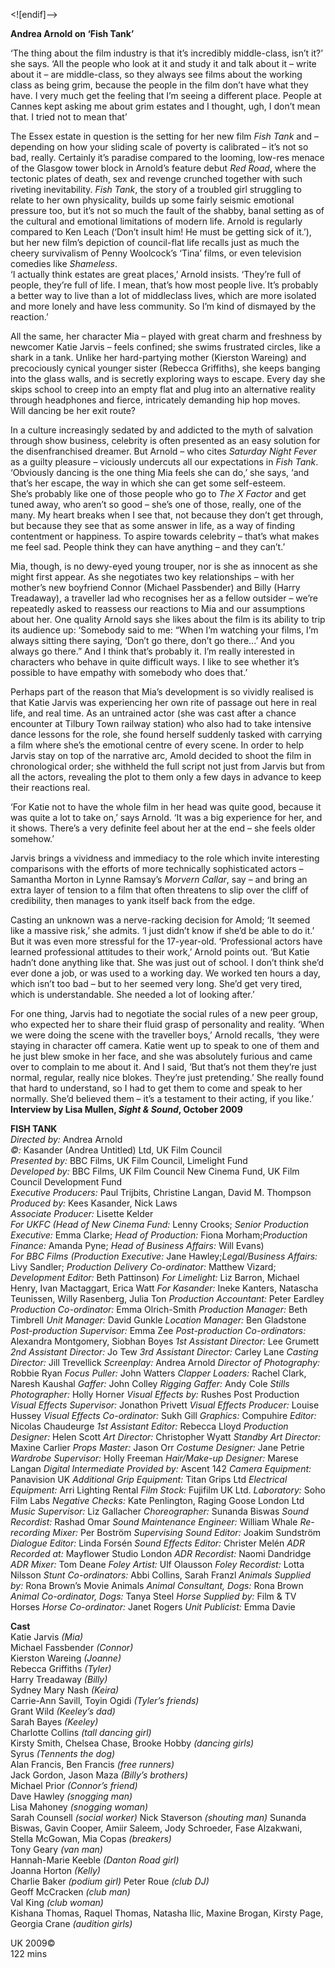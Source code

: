 
<![endif]-->

**Andrea Arnold on ‘Fish Tank’**

‘The thing about the film industry is that it’s incredibly middle-class, isn’t it?’ she says. ‘All the people who look at it and study it and talk about it – write about it – are middle-class, so they always see films about the working class as being grim, because the people in the film don’t have what they have. I very much get the feeling that I’m seeing a different place. People at Cannes kept asking me about grim estates and I thought, ugh, I don’t mean that. I tried not to mean that’

The Essex estate in question is the setting for her new film _Fish Tank_ and – depending on how your sliding scale of poverty is calibrated – it’s not so bad, really. Certainly it’s paradise compared to the looming, low-res menace of the Glasgow tower block in Arnold’s feature debut _Red Road_, where the tectonic plates of death, sex and revenge crunched together with such riveting inevitability. _Fish Tank_, the story of a troubled girl struggling to relate to her own physicality, builds up some fairly seismic emotional pressure too, but it’s not so much the fault of the shabby, banal setting as of the cultural and emotional limitations of modern life. Arnold is regularly compared to Ken Leach (‘Don’t insult him! He must be getting sick of it.’), but her new film’s depiction of council-flat life recalls just as much the cheery survivalism of Penny Woolcock’s ‘Tina’ films, or even television comedies like _Shameless_.  
‘I actually think estates are great places,’ Arnold insists. ‘They’re full of people, they’re full of life. I mean, that’s how most people live. It’s probably a better way to live than a lot of middleclass lives, which are more isolated and more lonely and have less community. So I’m kind of dismayed by the reaction.’

All the same, her character Mia – played with great charm and freshness by newcomer Katie Jarvis – feels confined; she swims frustrated circles, like a shark in a tank. Unlike her hard-partying mother (Kierston Wareing) and precociously cynical younger sister (Rebecca Griffiths), she keeps banging into the glass walls, and is secretly exploring ways to escape. Every day she skips school to creep into an empty flat and plug into an alternative reality through headphones and fierce, intricately demanding hip hop moves.  
Will dancing be her exit route?

In a culture increasingly sedated by and addicted to the myth of salvation through show business, celebrity is often presented as an easy solution for the disenfranchised dreamer. But Arnold – who cites _Saturday Night Fever_ as a guilty pleasure – viciously undercuts all our expectations in _Fish Tank_. ‘Obviously dancing is the one thing Mia feels she can do,’ she says, ‘and that’s her escape, the way in which she can get some self-esteem.  
She’s probably like one of those people who go to _The X Factor_ and get tuned away, who aren’t so good – she’s one of those, really, one of the many. My heart breaks when I see that, not because they don’t get through, but because they see that as some answer in life, as a way of finding contentment or happiness. To aspire towards celebrity – that’s what makes me feel sad. People think they can have anything – and they can’t.’

Mia, though, is no dewy-eyed young trouper, nor is she as innocent as she might first appear. As she negotiates two key relationships – with her mother’s new boyfriend Connor (Michael Passbender) and Billy (Harry Treadaway), a traveller lad who recognises her as a fellow outsider – we’re repeatedly asked to reassess our reactions to Mia and our assumptions about her. One quality Arnold says she likes about the film is its ability to trip its audience up: ‘Somebody said to me: “When I’m watching your films, I’m always sitting there saying, ‘Don’t go there, don’t go there...’ And you always go there.” And I think that’s probably it. I’m really interested in characters who behave in quite difficult ways. I like to see whether it’s possible to have empathy with somebody who does that.’

Perhaps part of the reason that Mia’s development is so vividly realised is that Katie Jarvis was experiencing her own rite of passage out here in real life, and real time. As an untrained actor (she was cast after a chance encounter at Tilbury Town railway station) who also had to take intensive dance lessons for the role, she found herself suddenly tasked with carrying a film where she’s the emotional centre of every scene. In order to help Jarvis stay on top of the narrative arc, Amold decided to shoot the film in chronological order; she withheld the full script not just from Jarvis but from all the actors, revealing the plot to them only a few days in advance to keep their reactions real.

‘For Katie not to have the whole film in her head was quite good, because it was quite a lot to take on,’ says Arnold. ‘It was a big experience for her, and it shows. There’s a very definite feel about her at the end – she feels older somehow.’

Jarvis brings a vividness and immediacy to the role which invite interesting comparisons with the efforts of more technically sophisticated actors – Samantha Morton in Lynne Ramsay’s _Morvern Callar_, say – and bring an extra layer of tension to a film that often threatens to slip over the cliff of credibility, then manages to yank itself back from the edge.

Casting an unknown was a nerve-racking decision for Amold; ‘It seemed like a massive risk,’ she admits. ‘I just didn’t know if she’d be able to do it.’ But it was even more stressful for the 17-year-old. ‘Professional actors have learned professional attitudes to their work,’ Arnold points out. ‘But Katie hadn’t done anything like that. She was just out of school. I don’t think she’d ever done a job, or was used to a working day. We worked ten hours a day, which isn’t too bad – but to her seemed very long. She’d get very tired, which is understandable. She needed a lot of looking after.’

For one thing, Jarvis had to negotiate the social rules of a new peer group, who expected her to share their fluid grasp of personality and reality. ‘When we were doing the scene with the traveller boys,’ Arnold recalls, ‘they were staying in character off camera. Katie went up to speak to one of them and he just blew smoke in her face, and she was absolutely furious and came over to complain to me about it. And I said, ‘But that’s not them they’re just normal, regular, really nice blokes. They’re just pretending.’ She really found that hard to understand, so I had to get them to come and speak to her normally. She’d believed them – it’s a testament to their acting, if you like.’<br>
**Interview by Lisa Mullen, _Sight & Sound_, October 2009**<br>


**FISH TANK**<br>
_Directed by:_ Andrea Arnold<br>
_©:_ Kasander (Andrea Untitled) Ltd, UK Film Council<br>
_Presented by:_ BBC Films, UK Film Council, Limelight Fund<br>
_Developed by:_ BBC Films, UK Film Council New Cinema Fund, UK Film Council Development Fund<br>
_Executive Producers:_ Paul Trijbits, Christine Langan, David M. Thompson<br>
_Produced by:_ Kees Kasander, Nick Laws<br>
_Associate Producer:_ Lisette Kelder<br>
_For UKFC (Head of New Cinema Fund:_ Lenny Crooks; _Senior Production Executive:_ Emma Clarke; _Head of Production:_ Fiona Morham;_Production Finance:_ Amanda Pyne; _Head of Business Affairs:_ Will Evans)<br>
_For BBC Films (Production Executive:_ Jane Hawley;_Legal/Business Affairs:_ Livy Sandler; _Production Delivery Co-ordinator:_ Matthew Vizard; _Development Editor:_ Beth Pattinson)
_For Limelight:_ Liz Barron, Michael Henry, Ivan Mactaggart, Erica Watt
_For Kasander:_ Ineke Kanters, Natascha Teunissen, Willy Rasenberg, Julia Ton
_Production Accountant:_ Peter Eardley
_Production Co-ordinator:_ Emma Olrich-Smith
_Production Manager:_ Beth Timbrell
_Unit Manager:_ David Gunkle
_Location Manager:_ Ben Gladstone
_Post-production Supervisor:_ Emma Zee
_Post-production Co-ordinators:_ Alexandra Montgomery, Siobhan Boyes
_1st Assistant Director:_ Lee Grumett
_2nd Assistant Director:_ Jo Tew
_3rd Assistant Director:_ Carley Lane
_Casting Director:_ Jill Trevellick
_Screenplay:_ Andrea Arnold
_Director of Photography:_ Robbie Ryan
_Focus Puller:_ John Watters
_Clapper Loaders:_ Rachel Clark, Naresh Kaushal
_Gaffer:_ John Colley
_Rigging Gaffer:_ Andy Cole
_Stills Photographer:_ Holly Horner
_Visual Effects by:_ Rushes Post Production
_Visual Effects Supervisor:_ Jonathon Privett
_Visual Effects Producer:_ Louise Hussey
_Visual Effects Co-ordinator:_ Sukh Gill
_Graphics:_ Compuhire
_Editor:_ Nicolas Chaudeurge
_1st Assistant Editor:_ Rebecca Lloyd
_Production Designer:_ Helen Scott
_Art Director:_ Christopher Wyatt
_Standby Art Director:_ Maxine Carlier
_Props Master:_ Jason Orr
_Costume Designer:_ Jane Petrie
_Wardrobe Supervisor:_ Holly Freeman
_Hair/Make-up Designer:_ Marese Langan
_Digital Intermediate Provided by:_ Ascent 142
_Camera Equipment:_ Panavision UK
_Additional Grip Equipment:_ Titan Grips Ltd
_Electrical Equipment:_ Arri Lighting Rental
_Film Stock:_ Fujifilm UK Ltd.
_Laboratory:_ Soho Film Labs
_Negative Checks:_ Kate Penlington, Raging Goose London Ltd
_Music Supervisor:_ Liz Gallacher
_Choreographer:_ Sunanda Biswas
_Sound Recordist:_ Rashad Omar
_Sound Maintenance Engineer:_ William Whale
_Re-recording Mixer:_ Per Boström
_Supervising Sound Editor:_ Joakim Sundström
_Dialogue Editor:_ Linda Forsén
_Sound Effects Editor:_ Christer Melén
_ADR Recorded at:_ Mayflower Studio London
_ADR Recordist:_ Naomi Dandridge
_ADR Mixer:_ Tom Deane
_Foley Artist:_ Ulf Olausson
_Foley Recordist:_ Lotta Nilsson
_Stunt Co-ordinators:_ Abbi Collins, Sarah Franzl
_Animals Supplied by:_ Rona Brown’s Movie Animals
_Animal Consultant, Dogs:_ Rona Brown
_Animal Co-ordinator, Dogs:_ Tanya Steel
_Horse Supplied by:_ Film & TV Horses
_Horse Co-ordinator:_ Janet Rogers
_Unit Publicist:_ Emma Davie

**Cast**<br>
Katie Jarvis _(Mia)_<br>
Michael Fassbender _(Connor)_<br>
Kierston Wareing _(Joanne)_<br>
Rebecca Griffiths _(Tyler)_<br>
Harry Treadaway _(Billy)_<br>
Sydney Mary Nash _(Keira)_<br>
Carrie-Ann Savill, Toyin Ogidi _(Tyler’s friends)_<br>
Grant Wild _(Keeley’s dad)_<br>
Sarah Bayes _(Keeley)_<br>
Charlotte Collins _(tall dancing girl)_<br>
Kirsty Smith, Chelsea Chase, Brooke Hobby _(dancing girls)_<br>
Syrus _(Tennents the dog)_<br>
Alan Francis, Ben Francis _(free runners)_<br>
Jack Gordon, Jason Maza _(Billy’s brothers)_<br>
Michael Prior _(Connor’s friend)_<br>
Dave Hawley _(snogging man)_<br>
Lisa Mahoney _(snogging woman)_<br>
Sarah Counsell _(social worker)_
Nick Staverson _(shouting man)_
Sunanda Biswas, Gavin Cooper, Amiir Saleem, Jody Schroeder, Fase Alzakwani, Stella McGowan, Mia Copas _(breakers)_<br>
Tony Geary _(van man)_<br>
Hannah-Marie Keeble _(Danton Road girl)_<br>
Joanna Horton _(Kelly)_<br>
Charlie Baker _(podium girl)_
Peter Roue _(club DJ)_<br>
Geoff McCracken _(club man)_<br>
Val King _(club woman)_<br>
Kishana Thomas, Raquel Thomas, Natasha Ilic, Maxine Brogan, Kirsty Page, Georgia Crane _(audition girls)_<br>

UK 2009©<br>
122 mins<br>
<!--stackedit_data:
eyJoaXN0b3J5IjpbMzc5MDU2NDA4LC0xNzUyMDEzNTkyLDY5Nz
c1OTk3Nl19
-->